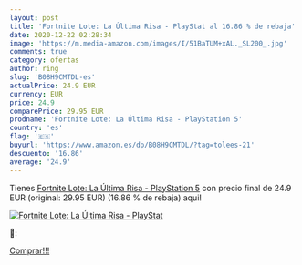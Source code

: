```yaml
---
layout: post
title: 'Fortnite Lote: La Última Risa - PlayStat al 16.86 % de rebaja'
date: 2020-12-22 02:28:34
image: 'https://m.media-amazon.com/images/I/51BaTUM+xAL._SL200_.jpg'
comments: true
category: ofertas
author: ring
slug: 'B08H9CMTDL-es'
actualPrice: 24.9 EUR
currency: EUR
price: 24.9
comparePrice: 29.95 EUR
prodname: 'Fortnite Lote: La Última Risa - PlayStation 5'
country: 'es'
flag: '🇪🇸'
buyurl: 'https://www.amazon.es/dp/B08H9CMTDL/?tag=tolees-21'
descuento: '16.86'
average: '24.9'
---
```


Tienes [Fortnite Lote: La Última Risa - PlayStation 5](https://www.amazon.es/dp/B08H9CMTDL/?tag=tolees-21) con precio final de  24.9 EUR (original: 29.95 EUR) (16.86 %  de rebaja) aqui!

[![Fortnite Lote: La Última Risa - PlayStat](https://m.media-amazon.com/images/I/51BaTUM+xAL._SL200_.jpg)](https://www.amazon.es/dp/B08H9CMTDL/?tag=tolees-21)

🔎:


[Comprar!!!](https://www.amazon.es/dp/B08H9CMTDL/?tag=tolees-21)
